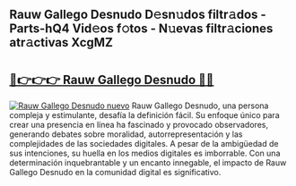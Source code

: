 ## Rauw Gallego Desnudo D𝚎sn𝚞dos filtr𝚊dos - Parts-hQ4 Vid𝚎os f𝚘tos - N𝚞evas filtr𝚊ciones atr𝚊ctivas XcgMZ

# <h2><a href="http://mb0hbim.tromn.icu/?c=Rauw+Gallego+Desnudo">🔗👉👉👉 Rauw Gallego Desnudo 🔗🔗</a></h2>

[![Rauw Gallego Desnudo nuevo](https://i.imgur.com/pEAQMta.gif)](http://mb0hbim.tromn.icu/?c=Rauw+Gallego+Desnudo)
Rauw Gallego Desnudo, una persona compleja y estimulante, desafía la definición fácil. Su enfoque único para crear una presencia en línea ha fascinado y provocado observadores, generando debates sobre moralidad, autorrepresentación y las complejidades de las sociedades digitales. A pesar de la ambigüedad de sus intenciones, su huella en los medios digitales es imborrable. Con una determinación inquebrantable y un encanto innegable, el impacto de Rauw Gallego Desnudo en la comunidad digital es significativo.
